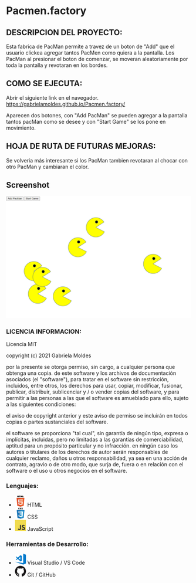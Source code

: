 # Pacmen.factory

## DESCRIPCION DEL PROYECTO: 
Esta fabrica de PacMan permite a travez de un boton de "Add" que el usuario clickea agregar tantos PacMen como quiera a la pantalla. Los PacMan al presionar el boton de comenzar, se moveran aleatoriamente por toda la pantalla y revotaran en los bordes. 

## COMO SE EJECUTA:
Abrir el siguiente link en el navegador.
https://gabrielamoldes.github.io/Pacmen.factory/

Aparecen dos botones, con "Add PacMan" se pueden agregar a la pantalla tantos pacMan como se desee y con "Start Game" se los pone en movimiento.

## HOJA DE RUTA DE FUTURAS MEJORAS:
Se volveria más interesante si los PacMan tambien revotaran al chocar con otro PacMan y cambiaran el color.

## Screenshot
![PacMen](Screenshot%202021-09-15%20200631.png)


### LICENCIA INFORMACION:

Licencia MIT

copyright (c) 2021 Gabriela Moldes 

por la presente se otorga permiso, sin cargo, a cualquier persona que obtenga una copia.
de este software y los archivos de documentación asociados (el "software"), para tratar
en el software sin restricción, incluidos, entre otros, los derechos
para usar, copiar, modificar, fusionar, publicar, distribuir, sublicenciar y / o vender
copias del software, y para permitir a las personas a las que el software es
amueblado para ello, sujeto a las siguientes condiciones:

el aviso de copyright anterior y este aviso de permiso se incluirán en todos
copias o partes sustanciales del software.

el software se proporciona "tal cual", sin garantía de ningún tipo, expresa o
implícitas, incluidas, pero no limitadas a las garantías de comerciabilidad,
aptitud para un propósito particular y no infracción. en ningún caso
los autores o titulares de los derechos de autor serán responsables de cualquier reclamo, daños u otros
responsabilidad, ya sea en una acción de contrato, agravio o de otro modo, que surja de,
fuera o en relación con el software o el uso u otros negocios en el
software.

### Lenguajes:
- <img src="https://github.com/gabrielamoldes/Modelo/blob/main/html.png" width="30px" /> HTML 
- <img src="https://github.com/gabrielamoldes/Modelo/blob/main/css.png" width="30px" /> CSS
- <img src="https://github.com/gabrielamoldes/Modelo/blob/main/javascript.png" width="30px" /> JavaScript

### Herramientas de Desarrollo:
- <img src="https://github.com/gabrielamoldes/Modelo/blob/main/visual-studio-code.png" width="30px" /> Visual Studio / VS Code
- <img src="https://github.com/gabrielamoldes/Modelo/blob/main/github.png" width="30px" /> Git / GitHub


